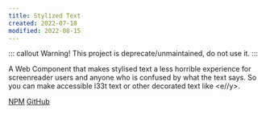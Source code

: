 ```yaml
---
title: Stylized Text
created: 2022-07-18
modified: 2022-08-15
---
```


::: callout Warning!
This project is deprecate/unmaintained, do not use it.
:::

A Web Component that makes stylised text a less horrible experience for screenreader users and anyone who is confused by what the text says. So you can make accessible l33t text or other decorated text like <e//y>.

[NPM](https://www.npmjs.com/package/stylized-text)
[GitHub](https://github.com/EllyLoel/stylized-text)
